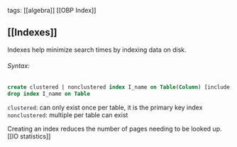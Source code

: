 tags: [[algebra]] [[OBP Index]] 
## [[Indexes]]
Indexes help minimize search times by indexing data on disk.
###### _Syntax:_
```sql
create clustered | nonclustered index I_name on Table(Column) [include (column, ...)]
drop index I_name on Table
```

`clustered`: can only exist once per table, it is the primary key index
`nonclustered`: multiple per table can exist

Creating an index reduces the number of pages needing to be looked up.
[[IO statistics]]
